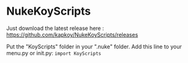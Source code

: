 # NukeKoyScripts

Just download the latest release here : 
https://github.com/kapkoy/NukeKoyScripts/releases

Put the "KoyScripts" folder in your ".nuke" folder.
Add this line to your menu.py or init.py:
```import KoyScripts ```
